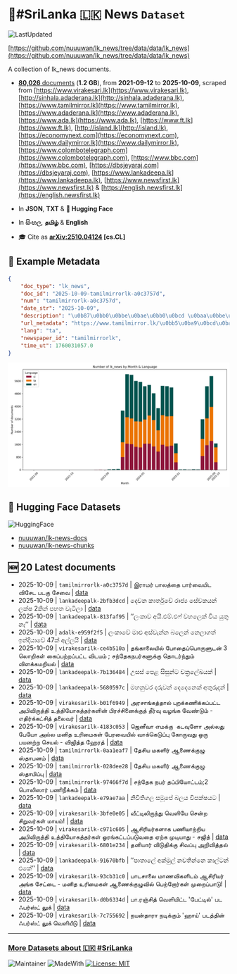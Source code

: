 # 📄#SriLanka 🇱🇰 News `Dataset`

![LastUpdated](https://img.shields.io/badge/last_updated-2025--10--09_23:16:28-green)

[https://github.com/nuuuwan/lk_news/tree/data/data/lk_news](https://github.com/nuuuwan/lk_news/tree/data/data/lk_news)

A collection of lk_news documents.

- [**80,026** documents](https://github.com/nuuuwan/lk_news/tree/data/data/lk_news) (**1.2 GB**), from **2021-09-12** to **2025-10-09**, scraped from [https://www.virakesari.lk](https://www.virakesari.lk), [http://sinhala.adaderana.lk](http://sinhala.adaderana.lk), [https://www.tamilmirror.lk](https://www.tamilmirror.lk), [https://www.adaderana.lk](https://www.adaderana.lk), [https://www.ada.lk](https://www.ada.lk), [https://www.ft.lk](https://www.ft.lk), [http://island.lk](http://island.lk), [https://economynext.com](https://economynext.com), [https://www.dailymirror.lk](https://www.dailymirror.lk), [https://www.colombotelegraph.com](https://www.colombotelegraph.com), [https://www.bbc.com](https://www.bbc.com), [https://dbsjeyaraj.com](https://dbsjeyaraj.com), [https://www.lankadeepa.lk](https://www.lankadeepa.lk), [https://www.newsfirst.lk](https://www.newsfirst.lk) & [https://english.newsfirst.lk](https://english.newsfirst.lk)

- In **JSON**, **TXT** & **🤗 Hugging Face**

- In **සිංහල**, **தமிழ்** & **English**

- 🎓 Cite as **[arXiv:2510.04124](https://arxiv.org/abs/2510.04124) [cs.CL]**

## 📝 Example Metadata

```json
{
    "doc_type": "lk_news",
    "doc_id": "2025-10-09-tamilmirrorlk-a0c3757d",
    "num": "tamilmirrorlk-a0c3757d",
    "date_str": "2025-10-09",
    "description": "\u0b87\u0bb0\u0bbe\u0bae\u0bb0\u0bcd \u0baa\u0bbe\u0bb2\u0ba4\u0bcd\u0ba4\u0bc8 \u0baa\u0bbe\u0bb0\u0bcd\u0bb5\u0bc8\u0baf\u0bbf\u0b9f \u0bb5\u0bbf\u0b9a\u0bc7\u0b9f \u0baa\u0b9f\u0b95\u0bc1 \u0b9a\u0bc7\u0bb5\u0bc8",
    "url_metadata": "https://www.tamilmirror.lk/\u0bb5\u0ba9\u0bcd\u0ba9\u0bbf/\u0b87\u0bb0\u0bbe\u0bae\u0bb0\u0bcd-\u0baa\u0bbe\u0bb2\u0ba4\u0bcd\u0ba4\u0bc8-\u0baa\u0bbe\u0bb0\u0bcd\u0bb5\u0bc8\u0baf\u0bbf\u0b9f-\u0bb5\u0bbf\u0b9a\u0bc7\u0b9f-\u0baa\u0b9f\u0b95\u0bc1-\u0b9a\u0bc7\u0bb5\u0bc8/72-366058",
    "lang": "ta",
    "newspaper_id": "tamilmirrorlk",
    "time_ut": 1760031057.0
}
```

![Chart](https://raw.githubusercontent.com/nuuuwan/lk_news/refs/heads/data/data/lk_news/docs_by_month_and_lang.png)

## 🤗 Hugging Face Datasets

![HuggingFace](https://img.shields.io/badge/-HuggingFace-FDEE21?style=for-the-badge&logo=HuggingFace)

- [nuuuwan/lk-news-docs](https://huggingface.co/datasets/nuuuwan/lk-news-docs)
- [nuuuwan/lk-news-chunks](https://huggingface.co/datasets/nuuuwan/lk-news-chunks)

## 🆕 20 Latest documents

- 2025-10-09 | `tamilmirrorlk-a0c3757d` | இராமர் பாலத்தை பார்வையிட விசேட படகு சேவை | [data](https://github.com/nuuuwan/lk_news/tree/data/data/lk_news/2020s/2025/2025-10-09-tamilmirrorlk-a0c3757d)
- 2025-10-09 | `lankadeepalk-2bfb3dcd` | දෙවන කාර්තුවේ රාජ්‍ය සේවකයන් ලක්ෂ 2කින් පහත වැටිලා | [data](https://github.com/nuuuwan/lk_news/tree/data/data/lk_news/2020s/2025/2025-10-09-lankadeepalk-2bfb3dcd)
- 2025-10-09 | `lankadeepalk-813faf95` | ’’ලංකාව අයි.එම්.එෆ් වහලෙක් විය යුතු නෑ’’ | [data](https://github.com/nuuuwan/lk_news/tree/data/data/lk_news/2020s/2025/2025-10-09-lankadeepalk-813faf95)
- 2025-10-09 | `adalk-e959f2f5` | ලංකාවේ මාළු අස්වැන්න බලෙන් නෙලාගත් ඉන්දියාවේ 47ක් අල්ලයි | [data](https://github.com/nuuuwan/lk_news/tree/data/data/lk_news/2020s/2025/2025-10-09-adalk-e959f2f5)
- 2025-10-09 | `virakesarilk-ce4b510a` | தங்காலையில் போதைப்பொருளுடன் 3 லொறிகள் கைப்பற்றப்பட்ட விடயம் ; சந்தேகநபர்களுக்கு தொடர்ந்தும் விளக்கமறியல் | [data](https://github.com/nuuuwan/lk_news/tree/data/data/lk_news/2020s/2025/2025-10-09-virakesarilk-ce4b510a)
- 2025-10-09 | `lankadeepalk-7b136484` | උසස් පෙළ සිසුන්ට චක්‍රලේඛයක් | [data](https://github.com/nuuuwan/lk_news/tree/data/data/lk_news/2020s/2025/2025-10-09-lankadeepalk-7b136484)
- 2025-10-09 | `lankadeepalk-5680597c` | මහනුවර දරුවන් දෙදෙනෙක් අතුරුදන් | [data](https://github.com/nuuuwan/lk_news/tree/data/data/lk_news/2020s/2025/2025-10-09-lankadeepalk-5680597c)
- 2025-10-09 | `virakesarilk-b01f6949` | அரசாங்கத்தால் புறக்கணிக்கப்பட்ட அபிவிருத்தி உத்தியோகத்தர்களின் பிரச்சினைக்குத் தீர்வு வழங்க வேண்டும் - எதிர்க்கட்சித் தலைவர் | [data](https://github.com/nuuuwan/lk_news/tree/data/data/lk_news/2020s/2025/2025-10-09-virakesarilk-b01f6949)
- 2025-10-09 | `virakesarilk-4183c053` | ஜெனீவா எமக்கு  கடவுளோ அல்லது பேயோ அல்ல மனித உரிமைகள் பேரவையில் வாக்கெடுப்பு கோருவது ஒரு பயனற்ற செயல் - விஜித்த ஹேரத் | [data](https://github.com/nuuuwan/lk_news/tree/data/data/lk_news/2020s/2025/2025-10-09-virakesarilk-4183c053)
- 2025-10-09 | `tamilmirrorlk-0aa1eaf7` | தேசிய மகளிர் ஆணைக்குழு ஸ்தாபனம் | [data](https://github.com/nuuuwan/lk_news/tree/data/data/lk_news/2020s/2025/2025-10-09-tamilmirrorlk-0aa1eaf7)
- 2025-10-09 | `tamilmirrorlk-028dee28` | தேசிய மகளிர் ஆணைக்குழு ஸ்தாபிப்பு | [data](https://github.com/nuuuwan/lk_news/tree/data/data/lk_news/2020s/2025/2025-10-09-tamilmirrorlk-028dee28)
- 2025-10-09 | `tamilmirrorlk-97466f7d` | சந்தேக நபர் தப்பியோட்டம்;2 பொலிஸார் பணிநீக்கம் | [data](https://github.com/nuuuwan/lk_news/tree/data/data/lk_news/2020s/2025/2025-10-09-tamilmirrorlk-97466f7d)
- 2025-10-09 | `lankadeepalk-e79ae7aa` | නිවිතිගල සමූපේ බලය විපක්ෂයට | [data](https://github.com/nuuuwan/lk_news/tree/data/data/lk_news/2020s/2025/2025-10-09-lankadeepalk-e79ae7aa)
- 2025-10-09 | `virakesarilk-3bfe0e05` | வீட்டிலிருந்து வெளியே சென்ற சிறுவர்கள் மாயம்! | [data](https://github.com/nuuuwan/lk_news/tree/data/data/lk_news/2020s/2025/2025-10-09-virakesarilk-3bfe0e05)
- 2025-10-09 | `virakesarilk-c971c605` | ஆசிரியர்களாக பணியாற்றிய அபிவிருத்தி உத்தியோகத்தர்கள் ஓரங்கட்டப்படுவதை ஏற்க முடியாது - சஜித் | [data](https://github.com/nuuuwan/lk_news/tree/data/data/lk_news/2020s/2025/2025-10-09-virakesarilk-c971c605)
- 2025-10-09 | `virakesarilk-6801e234` | தனியார் விடுதிக்கு சிவப்பு அறிவித்தல் | [data](https://github.com/nuuuwan/lk_news/tree/data/data/lk_news/2020s/2025/2025-10-09-virakesarilk-6801e234)
- 2025-10-09 | `lankadeepalk-91670bfb` | ’’පාතාලේ අක්මුල්  නවතින්නෙ කාල්ටන් එකේ’’ | [data](https://github.com/nuuuwan/lk_news/tree/data/data/lk_news/2020s/2025/2025-10-09-lankadeepalk-91670bfb)
- 2025-10-09 | `virakesarilk-93cb31c0` | பாடசாலை மாணவிகளிடம் ஆசிரியர் அங்க சேட்டை - மனித உரிமைகள் ஆணைக்குழுவில் பெற்றோர்கள் முறைப்பாடு! | [data](https://github.com/nuuuwan/lk_news/tree/data/data/lk_news/2020s/2025/2025-10-09-virakesarilk-93cb31c0)
- 2025-10-09 | `virakesarilk-d0b6334d` | பா.ரஞ்சித் வெளியிட்ட 'பேட்டில்' பட ஃபர்ஸ்ட் லுக் | [data](https://github.com/nuuuwan/lk_news/tree/data/data/lk_news/2020s/2025/2025-10-09-virakesarilk-d0b6334d)
- 2025-10-09 | `virakesarilk-7c755692` | நயன்தாரா நடிக்கும் 'ஹாய்' படத்தின் ஃபர்ஸ்ட் லுக் வெளியீடு | [data](https://github.com/nuuuwan/lk_news/tree/data/data/lk_news/2020s/2025/2025-10-09-virakesarilk-7c755692)

---

### [More Datasets about 🇱🇰 #SriLanka](https://github.com/nuuuwan/lk_datasets)

![Maintainer](https://img.shields.io/badge/maintainer-nuuuwan-red)
![MadeWith](https://img.shields.io/badge/made_with-python-blue)
[![License: MIT](https://img.shields.io/badge/License-MIT-yellow.svg)](https://opensource.org/licenses/MIT)
